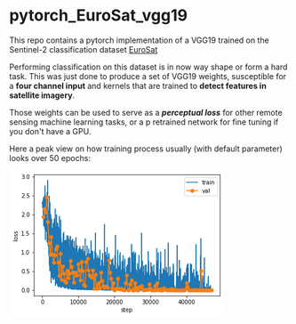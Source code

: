 # pytorch_EuroSat_vgg19



This repo contains a pytorch implementation of a VGG19 trained on the Sentinel-2 classification dataset [EuroSat]( https://github.com/phelber/EuroSAT)

Performing classification on this dataset is in now way shape or form a hard task. This was just done to produce a set of VGG19 weights, susceptible for a **four channel input** and kernels that are trained to **detect features in satellite imagery**. 

Those weights can be used to serve as a ***perceptual loss*** for other remote sensing machine learning tasks, or a p retrained network for fine tuning if you don't have a GPU.



Here a peak view on how training process usually (with default parameter) looks over 50 epochs:

![training](./figures/training.png)

